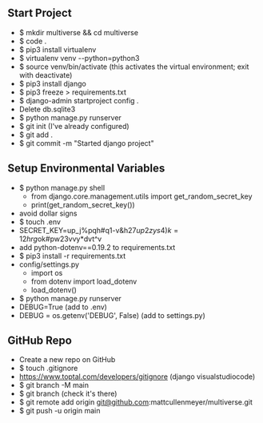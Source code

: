 ## Start Project
- $ mkdir multiverse && cd multiverse
- $ code .
- $ pip3 install virtualenv
- $ virtualenv venv --python=python3
- $ source venv/bin/activate  (this activates the virtual environment; exit with deactivate) 
- $ pip3 install django
- $ pip3 freeze > requirements.txt
- $ django-admin startproject config .
- Delete db.sqlite3
- $ python manage.py runserver
- $ git init  (I've already configured)
- $ git add .
- $ git commit -m "Started django project"

## Setup Environmental Variables
- $ python manage.py shell 
  - from django.core.management.utils import get_random_secret_key
  - print(get_random_secret_key())
- avoid dollar signs 
- $ touch .env
- SECRET_KEY=up_j%pqh#q1-v&h2$7up2zys4)k=12hrg$ok#pw23vvy*dvt^v
- add python-dotenv==0.19.2 to requirements.txt
- $ pip3 install -r requirements.txt
- config/settings.py
  - import os
  - from dotenv import load_dotenv
  - load_dotenv()
- $ python manage.py runserver
- DEBUG=True  (add to .env)
- DEBUG = os.getenv('DEBUG', False)  (add to settings.py)

## GitHub Repo
- Create a new repo on GitHub
- $ touch .gitignore
- https://www.toptal.com/developers/gitignore (django visualstudiocode)
- $ git branch -M main
- $ git branch  (check it's there)
- $ git remote add origin git@github.com:mattcullenmeyer/multiverse.git
- $ git push -u origin main